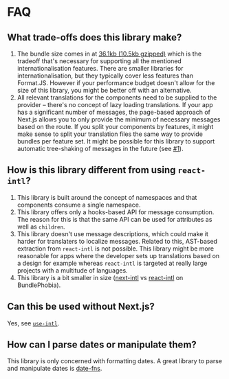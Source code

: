 # FAQ

## What trade-offs does this library make?

1. The bundle size comes in at [36.1kb (10.5kb gzipped)](https://bundlephobia.com/result?p=next-intl) which is the tradeoff that's necessary for supporting all the mentioned internationalisation features. There are smaller libraries for internationalisation, but they typically cover less features than Format.JS. However if your performance budget doesn't allow for the size of this library, you might be better off with an alternative.
2. All relevant translations for the components need to be supplied to the provider – there's no concept of lazy loading translations. If your app has a significant number of messages, the page-based approach of Next.js allows you to only provide the minimum of necessary messages based on the route. If you split your components by features, it might make sense to split your translation files the same way to provide bundles per feature set. It might be possible for this library to support automatic tree-shaking of messages in the future (see [#1](https://github.com/amannn/next-intl/issues/1)).

## How is this library different from using `react-intl`?

1. This library is built around the concept of namespaces and that components consume a single namespace.
2. This library offers only a hooks-based API for message consumption. The reason for this is that the same API can be used for attributes as well as `children`.
3. This library doesn't use message descriptions, which could make it harder for translaters to localize messages. Related to this, AST-based extraction from `react-intl` is not possible. This library might be more reasonable for apps where the developer sets up translations based on a design for example whereas `react-intl` is targeted at really large projects with a multitude of languages.
4. This library is a bit smaller in size ([next-intl](https://bundlephobia.com/result?p=next-intl) vs [react-intl](https://bundlephobia.com/result?p=react-intl) on BundlePhobia).

## Can this be used without Next.js?

Yes, see [`use-intl`](../packages/use-intl).

## How can I parse dates or manipulate them?

This library is only concerned with formatting dates. A great library to parse and manipulate dates is [date-fns](https://date-fns.org/).
